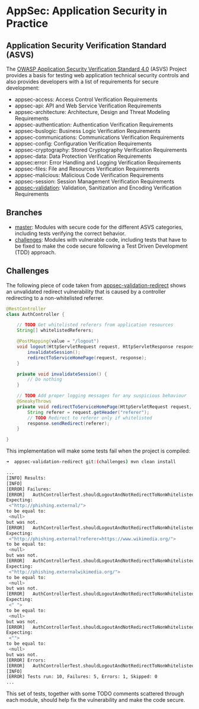 # AppSec: Application Security in Practice

## Application Security Verification Standard (ASVS)

The [OWASP Application Security Verification Standard 4.0](https://github.com/OWASP/ASVS/blob/master/4.0/OWASP%20Application%20Security%20Verification%20Standard%204.0-en.json) (ASVS) Project provides a basis for testing web application technical security controls and also provides developers with a list of requirements for secure development:

- appsec-access: Access Control Verification Requirements
- appsec-api: API and Web Service Verification Requirements
- appsec-architecture: Architecture, Design and Threat Modeling Requirements
- appsec-authentication: Authentication Verification Requirements
- appsec-buslogic: Business Logic Verification Requirements
- appsec-communications: Communications Verification Requirements
- appsec-config: Configuration Verification Requirements
- appsec-cryptography: Stored Cryptography Verification Requirements
- appsec-data: Data Protection Verification Requirements
- appsec:error: Error Handling and Logging Verification Requirements
- appsec-files: File and Resources Verification Requirements
- appsec-malicious: Malicious Code Verification Requirements
- appsec-session: Session Management Verification Requirements
- [appsec-validation](appsec-validation): Validation, Sanitization and Encoding Verification Requirements

## Branches

- [master](../../tree/master): Modules with secure code for the different ASVS categories, including tests verifying the correct behavior.
- [challenges](../../tree/challenges): Modules with vulnerable code, including tests that have to be fixed to make the code secure following a Test Driven Development (TDD) approach.

## Challenges

The following piece of code taken from [appsec-validation-redirect](appsec-validation/appsec-validation-redirect) shows an unvalidated redirect vulnerability that is caused by a controller redirecting to a non-whitelisted referrer.

```java
@RestController
class AuthController {

    // TODO Get whitelisted referers from application resources
    String[] whitelistedReferers;

    @PostMapping(value = "/logout")
    void logout(HttpServletRequest request, HttpServletResponse response) {
        invalidateSession();
        redirectToServiceHomePage(request, response);
    }

    private void invalidateSession() {
        // Do nothing
    }

    // TODO Add proper logging messages for any suspicious behaviour
    @SneakyThrows
    private void redirectToServiceHomePage(HttpServletRequest request, HttpServletResponse response) {
        String referer = request.getHeader("referer");
        // TODO Redirect to referer only if whitelisted
        response.sendRedirect(referer);
    }

}
```

This implementation will make some tests fail when the project is compiled:

```bash
➜  appsec-validation-redirect git:(challenges) mvn clean install
```

```bash
...
[INFO] Results:
[INFO]
[ERROR] Failures:
[ERROR]   AuthControllerTest.shouldLogoutAndNotRedirectToNonWhitelistedReferrers:68
Expecting:
 <"http://phishing.external/">
to be equal to:
 <null>
but was not.
[ERROR]   AuthControllerTest.shouldLogoutAndNotRedirectToNonWhitelistedReferrers:68
Expecting:
 <"http://phishing.external?referer=https://www.wikimedia.org/">
to be equal to:
 <null>
but was not.
[ERROR]   AuthControllerTest.shouldLogoutAndNotRedirectToNonWhitelistedReferrers:68
Expecting:
 <"http://phishing.externalwikimedia.org/">
to be equal to:
 <null>
but was not.
[ERROR]   AuthControllerTest.shouldLogoutAndNotRedirectToNonWhitelistedReferrers:68
Expecting:
 <" ">
to be equal to:
 <null>
but was not.
[ERROR]   AuthControllerTest.shouldLogoutAndNotRedirectToNonWhitelistedReferrers:68
Expecting:
 <"">
to be equal to:
 <null>
but was not.
[ERROR] Errors:
[ERROR]   AuthControllerTest.shouldLogoutAndNotRedirectToNonWhitelistedReferrers:66 » IllegalArgument
[INFO]
[ERROR] Tests run: 10, Failures: 5, Errors: 1, Skipped: 0
...
```

This set of tests, together with some TODO comments scattered through each module, should help fix the vulnerability and make the code secure.
